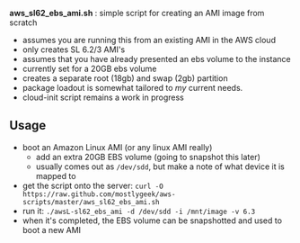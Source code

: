 **aws_sl62_ebs_ami.sh** : simple script for creating an AMI image from scratch  
* assumes you are running this from an existing AMI in the AWS cloud  
* only creates SL 6.2/3 AMI's  
* assumes that you have already presented an ebs volume to the instance  
* currently set for a 20GB ebs volume  
* creates a separate root (18gb) and swap (2gb) partition  
* package loadout is somewhat tailored to *my* current needs.  
* cloud-init script remains a work in progress

## Usage

* boot an Amazon Linux AMI (or any linux AMI really) 
    * add an extra 20GB EBS volume (going to snapshot this later)
    * usually comes out as `/dev/sdd`, but make a note of what device it is mapped to
* get the script onto the server: `curl -O https://raw.github.com/mostlygeek/aws-scripts/master/aws_sl62_ebs_ami.sh`
* run it: `./awsL-sl62_ebs_ami -d /dev/sdd -i /mnt/image -v 6.3`
* when it's completed, the EBS volume can be snapshotted and used to boot a new AMI

